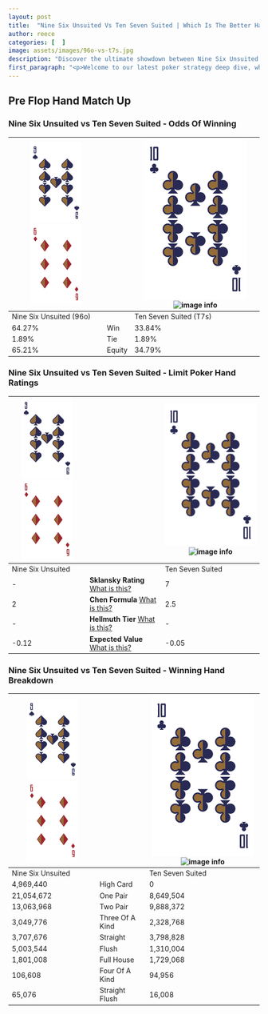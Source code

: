 ```yaml
---
layout: post
title:  "Nine Six Unsuited Vs Ten Seven Suited | Which Is The Better Hand In Poker? A Complete Guide"
author: reece
categories: [  ]
image: assets/images/96o-vs-t7s.jpg
description: "Discover the ultimate showdown between Nine Six Unsuited and Ten Seven Suited in poker! Uncover the odds, strategies, and scenarios where one hand triumphs over the other. Get ready to up your poker game with this thrilling analysis."
first_paragraph: "<p>Welcome to our latest poker strategy deep dive, where we're pitting two distinct hands against each other in a high-stakes showdown: Nine Six Unsuited vs Ten Seven Suited.</p><p>In the dynamic world of poker, every decision counts, and knowing which hand holds the upper hand is key to your success at the table.</p><p>In this article, we'll dissect these two hands, explore the scenarios where one dominates the other, and equip you with the knowledge to make strategic choices that can tip the odds in your favor.</p><p>Get ready to unravel the intriguing dynamics of these poker hands and elevate your game to new heights.</p>"
---
```




[comment]: # (sp0)

## Pre Flop Hand Match Up

<div class="table hand-ratings" markdown="1"> 



### Nine Six Unsuited vs Ten Seven Suited - Odds Of Winning


    
| ![image info](assets/images/hand1/9.png) ![image info](assets/images/hand1/6o.png) |  | ![image info](assets/images/hand2/T.png) ![image info](assets/images/hand2/7s.png) |
| -------- | -------- | -------- |
| Nine Six Unsuited (96o) |  | Ten Seven Suited (T7s) |
| 64.27% | Win | 33.84% |
| 1.89% | Tie | 1.89% |
| 65.21% | Equity | 34.79% |




[comment]: # (sp1)



### Nine Six Unsuited vs Ten Seven Suited - Limit Poker Hand Ratings


    
| ![image info](assets/images/hand1/9.png) ![image info](assets/images/hand1/6o.png) |  | ![image info](assets/images/hand2/T.png) ![image info](assets/images/hand2/7s.png) |
| -------- | -------- | -------- |
| Nine Six Unsuited |  | Ten Seven Suited |
| - | **Sklansky Rating** [What is this?](/sklansky-rating-explained) | 7 |
| 2 | **Chen Formula** [What is this?](/chen-formula-explained) | 2.5 |
| - | **Hellmuth Tier** [What is this?](/Hellmuth-tier-explained) | - |
| -0.12 | **Expected Value** [What is this?](/expected-value-explained) | -0.05 |




[comment]: # (sp2)



### Nine Six Unsuited vs Ten Seven Suited - Winning Hand Breakdown


    
| ![image info](assets/images/hand1/9.png) ![image info](assets/images/hand1/6o.png) |  | ![image info](assets/images/hand2/T.png) ![image info](assets/images/hand2/7s.png) |
| -------- | -------- | -------- |
| Nine Six Unsuited |  | Ten Seven Suited |
| 4,969,440 | High Card | 0 |
| 21,054,672 | One Pair | 8,649,504 |
| 13,063,968 | Two Pair | 9,888,372 |
| 3,049,776 | Three Of A Kind | 2,328,768 |
| 3,707,676 | Straight | 3,798,828 |
| 5,003,544 | Flush | 1,310,004 |
| 1,801,008 | Full House | 1,729,068 |
| 106,608 | Four Of A Kind | 94,956 |
| 65,076 | Straight Flush | 16,008 |




[comment]: # (sp3)



</div>

[comment]: # (sp4)



[comment]: # (sp5)

